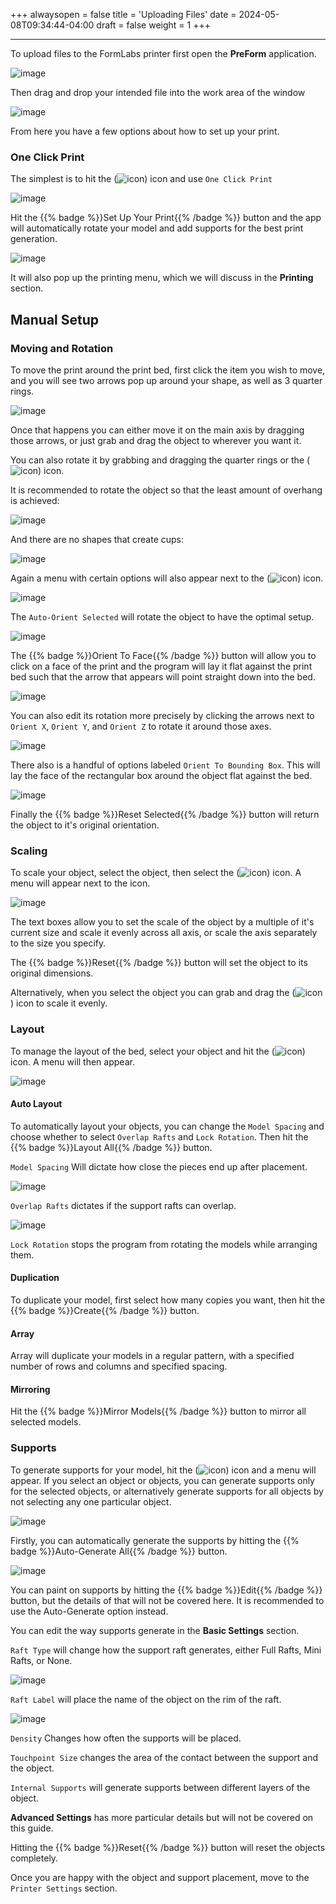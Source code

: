 +++
alwaysopen = false
title = 'Uploading Files'
date = 2024-05-08T09:34:44-04:00
draft = false
weight = 1
+++

---

To upload files to the FormLabs printer first open the **PreForm** application.

![image](/images/1.PNG)

Then drag and drop your intended file into the work area of the window

![image](/images/2.PNG)

From here you have a few options about how to set up your print. 

### One Click Print

The simplest is to hit the (![icon](/images/3.PNG)) icon and use `One Click Print`

![image](/images/4.PNG)

Hit the {{% badge %}}Set Up Your Print{{% /badge %}} button and the app will automatically rotate your model and add supports for the best print generation. 

![image](/images/5.PNG)

It will also pop up the printing menu, which we will discuss in the **Printing** section.

## Manual Setup

### Moving and Rotation

To move the print around the print bed, first click the item you wish to move, and you will see two arrows pop up around your shape, as well as 3 quarter rings.

![image](/images/6.PNG)

Once that happens you can either move it on the main axis by dragging those arrows, or just grab and drag the object to wherever you want it.

You can also rotate it by grabbing and dragging the quarter rings or the (![icon](/images/7.PNG)) icon.



It is recommended to rotate the object so that the least amount of overhang is achieved:

![image](/images/8.png)

And there are no shapes that create cups:

![image](/images/9.png)

Again a menu with certain options will also appear next to the (![icon](/images/10.PNG)) icon.

![image](/images/11.PNG)

The `Auto-Orient Selected` will rotate the object to have the optimal setup.

![image](/images/12.PNG)

The {{% badge %}}Orient To Face{{% /badge %}} button will allow you to click on a face of the print and the program will lay it flat against the print bed such that the arrow that appears will point straight down into the bed.

![image](/images/13.png)

You can also edit its rotation more precisely by clicking the arrows next to `Orient X`, `Orient Y`, and `Orient Z` to rotate it around those axes.

![image](/images/14.PNG)

There also is a handful of options labeled `Orient To Bounding Box`. This will lay the face of the rectangular box around the object flat against the bed.

![image](/images/15.PNG)

Finally the {{% badge %}}Reset Selected{{% /badge %}} button will return the object to it's original orientation.

### Scaling

To scale your object, select the object, then select the (![icon](/images/16.PNG)) icon. A menu will appear next to the icon.

![image](/images/17.PNG)

The text boxes allow you to set the scale of the object by a multiple of it's current size and scale it evenly across all axis, or scale the axis separately to the size you specify.

The {{% badge %}}Reset{{% /badge %}} button will set the object to its original dimensions.

Alternatively, when you select the object you can grab and drag the (![icon](/images/18.PNG)) icon to scale it evenly.

### Layout

To manage the layout of the bed, select your object and hit the (![icon](/images/19.PNG)) icon. A menu will then appear.

![image](/images/20.PNG)

#### Auto Layout

To automatically layout your objects, you can change the `Model Spacing` and choose whether to select `Overlap Rafts` and `Lock Rotation`. Then hit the {{% badge %}}Layout All{{% /badge %}} button.

`Model Spacing` Will dictate how close the pieces end up after placement.

![image](/images/21.png)

`Overlap Rafts` dictates if the support rafts can overlap.

![image](/images/22.png)

`Lock Rotation` stops the program from rotating the models while arranging them.

#### Duplication

To duplicate your model, first select how many copies you want, then hit the {{% badge %}}Create{{% /badge %}} button.

#### Array
 
Array will duplicate your models in a regular pattern, with a specified number of rows and columns and specified spacing.

#### Mirroring

Hit the {{% badge %}}Mirror Models{{% /badge %}} button to mirror all selected models.

### Supports

To generate supports for your model, hit the (![icon](/images/23.PNG)) icon and a menu will appear. If you select an object or objects, you can generate supports only for the selected objects, or alternatively generate supports for all objects by not selecting any one particular object. 

![image](/images/24.PNG)

Firstly, you can automatically generate the supports by hitting the {{% badge %}}Auto-Generate All{{% /badge %}} button.

![image](/images/25.PNG)

You can paint on supports by hitting the {{% badge %}}Edit{{% /badge %}} button, but the details of that will not be covered here. It is recommended to use the Auto-Generate option instead.

You can edit the way supports generate in the **Basic Settings** section.

`Raft Type` will change how the support raft generates, either Full Rafts, Mini Rafts, or None.

![image](/images/26.png)

`Raft Label` will place the name of the object on the rim of the raft.

![image](/images/27.PNG)

`Density` Changes how often the supports will be placed.

`Touchpoint Size` changes the area of the contact between the support and the object.

`Internal Supports` will generate supports between different layers of the object.

**Advanced Settings** has more particular details but will not be covered on this guide.

Hitting the {{% badge %}}Reset{{% /badge %}} button will reset the objects completely.

Once you are happy with the object and support placement, move to the `Printer Settings` section.










